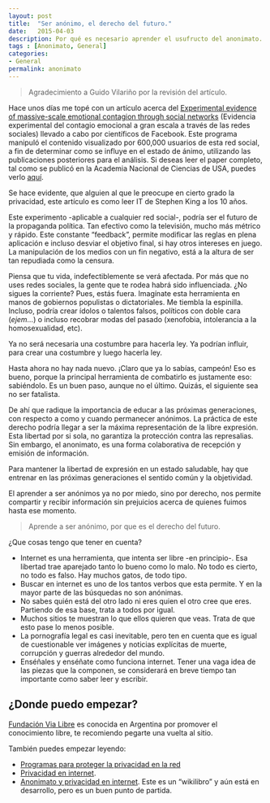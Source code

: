 ```yaml
---
layout: post
title:  "Ser anónimo, el derecho del futuro."
date:   2015-04-03
description: Por qué es necesario aprender el usufructo del anonimato.
tags : [Anonimato, General]
categories:
- General
permalink: anonimato
---
```


> Agradecimiento a Guido Vilariño por la revisión del artículo.

Hace unos días me topé con un artículo acerca del [Experimental evidence of massive-scale emotional contagion through social networks](http://www.avclub.com/article/facebook-tinkered-users-feeds-massive-psychology-e-206324) (Evidencia experimental del contagio emocional a gran escala a través de las redes sociales) llevado a cabo por científicos de Facebook. Este programa manipuló el contenido visualizado por 600,000 usuarios de esta red social, a fin de determinar como se influye en el estado de ánimo, utilizando las publicaciones posteriores para el análisis. Si deseas leer el paper completo, tal como se publicó en la Academia Nacional de Ciencias de USA, puedes verlo [aquí](http://www.pnas.org/content/111/24/8788.full.pdf?sid=d23bc81f-4f3c-4abb-9d0c-ed7416577b2a).

Se hace evidente, que alguien al que le preocupe en cierto grado la privacidad, este artículo es como leer IT de Stephen King a los 10 años.

Este experimento -aplicable a cualquier red social-, podría ser el futuro de la propaganda política. Tan efectivo como la televisión, mucho más métrico y rápido. Este constante “feedback”, permite modificar las reglas en plena aplicación e incluso desviar el objetivo final, si hay otros intereses en juego. La manipulación de los medios con un fin negativo, está a la altura de ser tan repudiada como la censura.

Piensa que tu vida, indefectiblemente se verá afectada. Por más que no uses redes sociales, la gente que te rodea habrá sido influenciada. ¿No sigues la corriente? Pues, estás fuera. Imagínate esta herramienta en manos de gobiernos populistas o dictatoriales. Me tiembla la espinilla. Incluso, podría crear ídolos o talentos falsos, políticos con doble cara (*ejem…*) o incluso recobrar modas del pasado (xenofobia, intolerancia a la homosexualidad, etc).

Ya no será necesaria una costumbre para hacerla ley. Ya podrían influir, para crear una costumbre y luego hacerla ley.

Hasta ahora no hay nada nuevo. ¡Claro que ya lo sabías, campeón! Eso es bueno, porque la principal herramienta de combatirlo es justamente eso: sabiéndolo. Es un buen paso, aunque no el último. Quizás, el siguiente sea no ser fatalista.

De ahí que radique la importancia de educar a las próximas generaciones, con respecto a como y cuando permanecer anónimos. La práctica de este derecho podría llegar a ser la máxima representación de la libre expresión. Esta libertad por si sola, no garantiza la protección contra las represalias. Sin embargo, el anonimato, es una forma colaborativa de recepción y emisión de información.

Para mantener la libertad de expresión en un estado saludable, hay que entrenar en las próximas generaciones el sentido común y la objetividad.

El aprender a ser anónimos ya no por miedo, sino por derecho, nos permite compartir y recibir información sin prejuicios acerca de quienes fuimos hasta ese momento.

> Aprende a ser anónimo, por que es el derecho del futuro.

¿Que cosas tengo que tener en cuenta?

- Internet es una herramienta, que intenta ser libre -en principio-. Esa libertad trae aparejado tanto lo bueno como lo malo. No todo es cierto, no todo es falso. Hay muchos gatos, de todo tipo.
- Buscar en internet es uno de los tantos verbos que esta permite. Y en la mayor parte
  de las búsquedas no son anónimas.
- No sabes quién está del otro lado ni eres quien el otro cree que eres. Partiendo de esa base, trata a todos por igual.
- Muchos sitios te muestran lo que ellos quieren que veas. Trata de que esto pase lo menos posible.
- La pornografía legal es casi inevitable, pero ten en cuenta que es igual de cuestionable ver imágenes y noticias explícitas de muerte, corrupción y guerras alrededor del mundo.
- Enséñales y enséñate como funciona internet. Tener una vaga idea de las piezas que la componen, se considerará en breve tiempo tan importante como saber leer y escribir.

## ¿Donde puedo empezar?

[Fundación Via Libre](http://www.vialibre.org.ar/) es conocida en Argentina por promover el conocimiento libre, te recomiendo pegarte una vuelta al sitio.

También puedes empezar leyendo:

- [Programas para proteger la privacidad en la red](http://www.vialibre.org.ar/2013/07/17/programas-para-proteger-la-privacidad-en-la-red/)
- [Privacidad en internet](http://es.wikipedia.org/wiki/Privacidad_en_Internet).
- [Anonimato y privacidad en internet](http://es.wikibooks.org/wiki/Anonimato_y_privacidad_en_internet). Este es un “wikilibro” y aún está en desarrollo, pero es un buen punto de partida.
